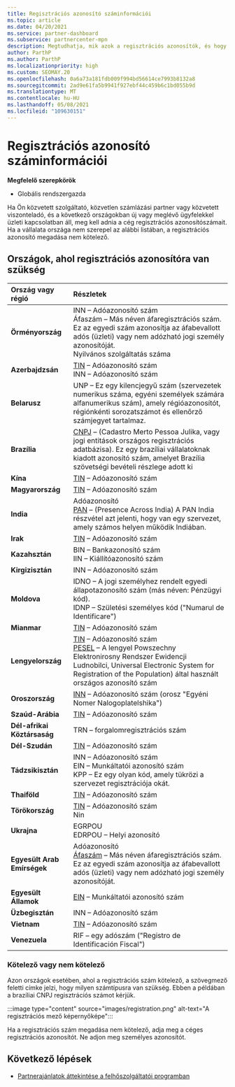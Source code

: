 ```yaml
---
title: Regisztrációs azonosító száminformációi
ms.topic: article
ms.date: 04/20/2021
ms.service: partner-dashboard
ms.subservice: partnercenter-mpn
description: Megtudhatja, mik azok a regisztrációs azonosítók, és hogy kötelezőek-e az Ön országában.
author: ParthP
ms.author: ParthP
ms.localizationpriority: high
ms.custom: SEOMAY.20
ms.openlocfilehash: 0a6a73a181fdb009f994bd56614ce7993b8132a8
ms.sourcegitcommit: 2ad9e61fa5b9941f927ebf44c459b6c1bd055b9d
ms.translationtype: MT
ms.contentlocale: hu-HU
ms.lasthandoff: 05/08/2021
ms.locfileid: "109630151"
---
```

# <a name="registration-id-number-information"></a>Regisztrációs azonosító száminformációi

**Megfelelő szerepkörök**

- Globális rendszergazda
 
Ha Ön közvetett szolgáltató, közvetlen számlázási partner vagy közvetett viszonteladó, és a következő országokban új vagy meglévő ügyfelekkel üzleti kapcsolatban áll, meg kell adnia a cég regisztrációs azonosítószámait. Ha a vállalata országa nem szerepel az alábbi listában, a regisztrációs azonosító megadása nem kötelező.

## <a name="countries-where-registration-id-is-required"></a>Országok, ahol regisztrációs azonosítóra van szükség

| **Ország vagy régió** | **Részletek** |
|:--|:--|
| **Örményország** | INN – Adóazonosító szám<br>Áfaszám – Más néven áfaregisztrációs szám. Ez az egyedi szám azonosítja az áfabevallott adós (üzleti) vagy nem adózható jogi személy azonosítóját.<br>Nyilvános szolgáltatás száma |
| **Azerbajdzsán**  | [TIN](http://www.oecd.org/tax/automatic-exchange/crs-implementation-and-assistance/tax-identification-numbers/Azerbaijan-TIN.pdf) – Adóazonosító szám<br>INN – Adóazonosító szám |
| **Belarusz**  | UNP – Ez egy kilencjegyű szám (szervezetek numerikus száma, egyéni személyek számára alfanumerikus szám), amely régióazonosítót, régiónkénti sorozatszámot és ellenőrző számjegyet tartalmaz. |
|**Brazília** | [CNPJ](http://www.oecd.org/tax/automatic-exchange/crs-implementation-and-assistance/tax-identification-numbers/Brazil-TIN.pdf) – (Cadastro Merto Pessoa Julika, vagy jogi entitások országos regisztrációs adatbázisa). Ez egy brazíliai vállalatoknak kiadott azonosító szám, amelyet Brazília szövetségi bevételi részlege adott ki  |
| **Kína** | [TIN](http://www.oecd.org/tax/automatic-exchange/crs-implementation-and-assistance/tax-identification-numbers/China-TIN.pdf) – Adóazonosító szám |
| **Magyarország**  | [TIN](http://www.oecd.org/tax/automatic-exchange/crs-implementation-and-assistance/tax-identification-numbers/Hungary-TIN.pdf) – Adóazonosító szám |
| **India** | Adóazonosító<br>[PAN](http://www.oecd.org/tax/automatic-exchange/crs-implementation-and-assistance/tax-identification-numbers/India-TIN.pdf) – (Presence Across India) A PAN India részvétel azt jelenti, hogy van egy szervezet, amely számos helyen működik Indiában. |
| **Irak** | [TIN](http://www.oecd.org/tax/automatic-exchange/crs-implementation-and-assistance/tax-identification-numbers/) – Adóazonosító szám |
| **Kazahsztán**  | BIN – Bankazonosító szám<br>IIN – Kiállítóazonosító szám |
| **Kirgizisztán**  | INN – Adóazonosító szám |
| **Moldova**  | IDNO – A jogi személyhez rendelt egyedi állapotazonosító szám (más néven: Pénzügyi kód).<br>IDNP – Születési személyes kód ("Numarul de Identificare") |
| **Mianmar** | [TIN](http://www.oecd.org/tax/automatic-exchange/crs-implementation-and-assistance/tax-identification-numbers/) – Adóazonosító szám |
| **Lengyelország**  | [TIN](http://www.oecd.org/tax/automatic-exchange/crs-implementation-and-assistance/tax-identification-numbers/Poland-TIN.pdf) – Adóazonosító szám<br>[PESEL](http://www.oecd.org/tax/automatic-exchange/crs-implementation-and-assistance/tax-identification-numbers/Poland-TIN.pdf) – A lengyel Powszechny Elektronirosny Rendszer Ewidencji Ludnobilci, Universal Electronic System for Registration of the Population) által használt országos azonosító szám |
| **Oroszország**  | [INN](http://www.oecd.org/tax/automatic-exchange/crs-implementation-and-assistance/tax-identification-numbers/Russia-TIN.pdf) – Adóazonosító szám (orosz "Egyéni Nomer Nalogoplatelshika") | 
| **Szaúd-Arábia** | [TIN](http://www.oecd.org/tax/automatic-exchange/crs-implementation-and-assistance/tax-identification-numbers/Saudi-Arabia-TIN.pdf) – Adóazonosító szám |
| **Dél-afrikai Köztársaság** | TRN – forgalomregisztrációs szám |
| **Dél-Szudán** | [TIN](http://www.oecd.org/tax/automatic-exchange/crs-implementation-and-assistance/tax-identification-numbers/) – Adóazonosító szám |
| **Tádzsikisztán**  | INN – Adóazonosító szám<br>EIN – Munkáltatói azonosító szám<br>KPP – Ez egy olyan kód, amely tükrözi a szervezet regisztrációja okát. |
| **Thaiföld** | [TIN](http://www.oecd.org/tax/automatic-exchange/crs-implementation-and-assistance/tax-identification-numbers/) – Adóazonosító szám |
| **Törökország** | [TIN](http://www.oecd.org/tax/automatic-exchange/crs-implementation-and-assistance/tax-identification-numbers/Turkey-TIN.pdf) – Adóazonosító szám<br>Nin |
| **Ukrajna**  | EGRPOU<br>EDRPOU – Helyi azonosító |
| **Egyesült Arab Emírségek** | Adóazonosító<br>[Áfaszám](http://www.oecd.org/tax/automatic-exchange/crs-implementation-and-assistance/tax-identification-numbers/UAE-TIN.pdf) – Más néven áfaregisztrációs szám. Ez az egyedi szám azonosítja az áfabevallott adós (üzleti) vagy nem adózható jogi személy azonosítóját. |
| **Egyesült Államok** | [EIN](https://irs.ein-forms-gov.com/?keyword=employer%20identification%20number&source=Google&network=o&device=c&devicemodel=&mobile=&adposition%5d&targetid=kwd-81501461534755:loc-190&msclkid=458d3159f6051392f5286e8e75ed79ce) – Munkáltatói azonosító szám |
| **Üzbegisztán**  | INN – Adóazonosító szám |
| **Vietnam** | [TIN](http://www.oecd.org/tax/automatic-exchange/crs-implementation-and-assistance/tax-identification-numbers/) – Adóazonosító szám |
| **Venezuela** | RIF – egy adószám ("Registro de Identificación Fiscal") |  

### <a name="mandatory-or-optional"></a>Kötelező vagy nem kötelező
 
Azon országok esetében, ahol a regisztrációs szám kötelező, a szövegmező feletti címke jelzi, hogy milyen számtípusra van szükség.
Ebben a példában a brazíliai CNPJ regisztrációs számot kérjük.

:::image type="content" source="images/registration.png" alt-text="A regisztrációs mező képernyőképe":::

Ha a regisztrációs szám megadása nem kötelező, adja meg a céges regisztrációs azonosítót. Ne adjon meg személyes azonosítót.

## <a name="next-steps"></a>Következő lépések

- [Partnerajánlatok áttekintése a felhőszolgáltatói programban](csp-offers.md)
